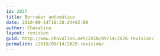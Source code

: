 ```yaml
---
id: 2027
title: Borrador automático
date: 2010-09-14T16:38:24+02:00
author: Chavalina
layout: revision
guid: http://www.chavalina.net/2010/09/14/2026-revision/
permalink: /2010/09/14/2026-revision/
---
```

